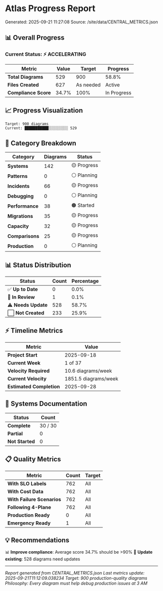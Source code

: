 # Atlas Progress Report
Generated: 2025-09-21 11:27:08
Source: /site/data/CENTRAL_METRICS.json

## 📊 Overall Progress

### Current Status: ⚡ ACCELERATING

| Metric | Value | Target | Progress |
|--------|-------|--------|----------|
| **Total Diagrams** | 529 | 900 | 58.8% |
| **Files Created** | 627 | As needed | Active |
| **Compliance Score** | 34.7% | 100% | In Progress |

## 📈 Progress Visualization

```
Target: 900 diagrams
Current: ███████████░░░░░░░░░ 529
```

## 🎯 Category Breakdown

| Category | Diagrams | Status |
|----------|----------|--------|
| **Systems** | 142 | 🟡 Progress |
| **Patterns** | 0 | ⚪ Planning |
| **Incidents** | 66 | 🟡 Progress |
| **Debugging** | 0 | ⚪ Planning |
| **Performance** | 38 | 🟠 Started |
| **Migrations** | 35 | 🟡 Progress |
| **Capacity** | 32 | 🟡 Progress |
| **Comparisons** | 25 | 🟡 Progress |
| **Production** | 0 | ⚪ Planning |

## 📊 Status Distribution

| Status | Count | Percentage |
|--------|-------|------------|
| ✅ **Up to Date** | 0 | 0.0% |
| 🔄 **In Review** | 1 | 0.1% |
| ⚠️ **Needs Update** | 528 | 58.7% |
| ⬜ **Not Created** | 233 | 25.9% |

## ⚡ Timeline Metrics

| Metric | Value |
|--------|-------|
| **Project Start** | 2025-09-18 |
| **Current Week** | 1 of 37 |
| **Velocity Required** | 10.6 diagrams/week |
| **Current Velocity** | 1851.5 diagrams/week |
| **Estimated Completion** | 2025-09-28 |

## 🏢 Systems Documentation

| Status | Count |
|--------|-------|
| **Complete** | 30 / 30 |
| **Partial** | 0 |
| **Not Started** | 0 |

## 📋 Quality Metrics

| Metric | Count | Target |
|--------|-------|--------|
| **With SLO Labels** | 762 | All |
| **With Cost Data** | 762 | All |
| **With Failure Scenarios** | 762 | All |
| **Following 4-Plane** | 762 | All |
| **Production Ready** | 0 | All |
| **Emergency Ready** | 1 | All |

## 💡 Recommendations

📊 **Improve compliance**: Average score 34.7% should be >90%
🔧 **Update existing**: 528 diagrams need updates

---
*Report generated from CENTRAL_METRICS.json*
*Last metrics update: 2025-09-21T11:12:09.038234*
*Target: 900 production-quality diagrams*
*Philosophy: Every diagram must help debug production issues at 3 AM*
